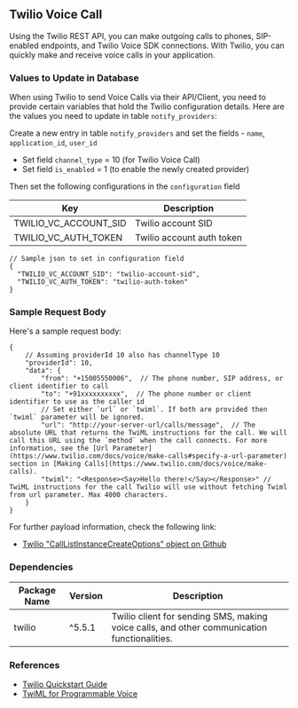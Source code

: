 ## Twilio Voice Call

Using the Twilio REST API, you can make outgoing calls to phones, SIP-enabled endpoints, and Twilio Voice SDK connections. With Twilio, you can quickly make and receive voice calls in your application.

### Values to Update in Database

When using Twilio to send Voice Calls via their API/Client, you need to provide certain variables that hold the Twilio configuration details. Here are the values you need to update in table `notify_providers`:

Create a new entry in table `notify_providers` and set the fields - `name`, `application_id`, `user_id`

- Set field `channel_type` = 10 (for Twilio Voice Call)
- Set field `is_enabled` = 1 (to enable the newly created provider)

Then set the following configurations in the `configuration` field

| Key                   | Description               |
| --------------------- | ------------------------- |
| TWILIO_VC_ACCOUNT_SID | Twilio account SID        |
| TWILIO_VC_AUTH_TOKEN  | Twilio account auth token |

```jsonc
// Sample json to set in configuration field
{
  "TWILIO_VC_ACCOUNT_SID": "twilio-account-sid",
  "TWILIO_VC_AUTH_TOKEN": "twilio-auth-token"
}
```

### Sample Request Body

Here's a sample request body:

```jsonc
{
    // Assuming providerId 10 also has channelType 10
    "providerId": 10,
    "data": {
        "from": "+15005550006",  // The phone number, SIP address, or client identifier to call
        "to": "+91xxxxxxxxxx",  // The phone number or client identifier to use as the caller id
        // Set either `url` or `twiml`. If both are provided then `twiml` parameter will be ignored.
        "url": "http://your-server-url/calls/message",  // The absolute URL that returns the TwiML instructions for the call. We will call this URL using the `method` when the call connects. For more information, see the [Url Parameter](https://www.twilio.com/docs/voice/make-calls#specify-a-url-parameter) section in [Making Calls](https://www.twilio.com/docs/voice/make-calls).
        "twiml": "<Response><Say>Hello there!</Say></Response>" // TwiML instructions for the call Twilio will use without fetching Twiml from url parameter. Max 4000 characters.
    }
}
```

For further payload information, check the following link:
- [Twilio "CallListInstanceCreateOptions" object on Github](https://github.com/twilio/twilio-node/blob/main/src/rest/api/v2010/account/call.ts)

### Dependencies

| Package Name | Version | Description                                                                                 |
| ------------ | ------- | ------------------------------------------------------------------------------------------- |
| twilio       | ^5.5.1  | Twilio client for sending SMS, making voice calls, and other communication functionalities. |

### References

- [Twilio Quickstart Guide](https://www.twilio.com/docs/voice/quickstart)
- [TwiML for Programmable Voice](https://www.twilio.com/docs/voice/twiml)
